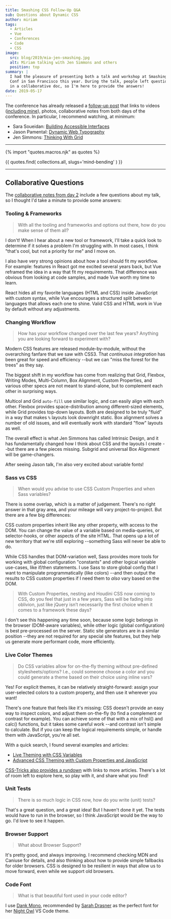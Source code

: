 ```yaml
---
title: Smashing CSS Follow-Up Q&A
sub: Questions about Dynamic CSS
author: miriam
tags:
  - Articles
  - Vue
  - Conferences
  - Code
  - CSS
image:
  src: blog/2019/mia-jen-smashing.jpg
  alt: Miriam talking with Jen Simmons and others
  position: top
summary: |
  I had the pleasure of presenting both a talk and workshop at Smashing
  Conf in San Francisco this year. During the talk, people left questions
  in a collaborative doc, so I'm here to provide the answers!
date: 2019-05-17
---
```


The conference has already released a [follow-up post] that links to
videos ([including mine]), photos, collaborative notes from both days of
the conference. In particular, I recommend watching, at minimum:

- Sara Soueidan: [Building Accessible Interfaces]
- Jason Pamental: [Dynamic Web Typography]
- Jen Simmons: [Thinking With Grid]

------

{% import "quotes.macros.njk" as quotes %}

{{ quotes.find(
  collections.all,
  slugs='mind-bending'
) }}

------

[follow-up post]: https://www.smashingmagazine.com/2019/04/smashingconf-san-francisco-2019/
[including mine]: https://vimeo.com/331571593
[Building Accessible Interfaces]: https://vimeo.com/331530115
[Dynamic Web Typography]: https://vimeo.com/331575184
[Thinking With Grid]: https://vimeo.com/331578108

## Collaborative Questions

The [collaborative notes from day 2] include a few questions about my
talk, so I thought I'd take a minute to provide some answers:

[collaborative notes from day 2]: https://smashed.by/sf2

### Tooling & Frameworks

> With all the tooling and frameworks and options out there, how do you
> make sense of them all?

I don't! When I hear about a new tool or framework, I'll take a quick
look to determine if it solves a problem I'm struggling with. In most
cases, I think "that's cool, but not a priority for me" and I move on.

I also have very strong opinions about how a tool should fit my
workflow. For example: features in React got me excited several years
back, but Vue reframed the idea in a way that fit my requirements. That
difference was obvious from looking at code samples, and made Vue worth
my time to learn.

React hides all my favorite languages (HTML and CSS) inside JavaScript
with custom syntax, while Vue encourages a structured split between
languages that allows each one to shine. Valid CSS and HTML work in Vue
by default without any adjustments.

### Changing Workflow

> How has your workflow changed over the last few years? Anything you
> are looking forward to experiment with?

Modern CSS features are released module-by-module, without the
overarching fanfare that we saw with CSS3. That *continuous integration*
has been great for speed and efficiency --but we can "miss the forest
for the trees" as they say.

The biggest shift in my workflow has come from realizing that Grid,
Flexbox, Writing Modes, Multi-Column, Box Alignment, Custom Properties,
and various other specs are not meant to stand-alone, but to complement
each other in surprising ways.

Multicol and Grid `auto-fill` use similar logic, and can easily align
with each other. Flexbox provides space-distribution among
different-sized elements, while Grid provides top-down layouts. Both are
designed to be truly "fluid" in a way that makes `%` layouts look
downright static. Box alignment solves a number of old issues, and will
eventually work with standard "flow" layouts as well.

The overall effect is what Jen Simmons has called Intrinsic Design, and
it has fundamentally changed how I think about CSS and the layouts I
create --but there are a few pieces missing. Subgrid and universal Box
Alignment will be game-changers.

After seeing Jason talk, I'm also very excited about variable fonts!

### Sass vs CSS

> When would you advise to use CSS Custom Properties and when Sass
> variables?

There is some overlap, which is a matter of judgement. There's no right
answer in that gray area, and your mileage will vary project-to-project.
But there are a few big differences:

CSS custom properties inherit like any other property, with access to
the DOM. You can change the value of a variable based on media-queries,
or selector-hooks, or other aspects of the site HTML. That opens up a
lot of new territory that we're still exploring --something Sass will
never be able to do.

While CSS handles that DOM-variation well, Sass provides more tools for
working with global configuration "constants" and other logical variable
use-cases, like if/then statements. I use Sass to store global config
that I want to manipulate programmatically (like colors) --and then
output the results to CSS custom properties if I need them to *also*
vary based on the DOM.

> With Custom Properties, nesting and Houdini CSS now coming to CSS, do
> you feel that just in a few years, Sass will be fading into oblivion,
> just like jQuery isn’t necessarily the first choice when it comes to a
> framework these days?

I don't see this happening any time soon, because some logic belongs in
the browser (DOM-aware variables), while other logic (global
configuration) is best pre-processed on the server. Static site
generators are in a similar position --they are not required for any
special site features, but they help us generate more performant code,
more efficiently.

### Live Color Themes

> Do CSS variables allow for on-the-fly theming without pre-defined
> stylesheets/options? I.e., could someone choose a color and you could
> generate a theme based on their choice using inline vars?

Yes! For explicit themes, it can be relatively straight-forward: assign
your user-selected colors to a custom property, and then use it wherever
you want!

There's one feature that feels like it's missing: CSS doesn't provide an
easy way to inspect colors, and adjust them on-the-fly (to find a
complement or contrast for example). You can achieve some of that with a
mix of <span class="title-ref">hsl()</span> and <span
class="title-ref">calc()</span> functions, but it takes some careful
work --and contrast isn't simple to calculate. But if you can keep the
logical requirements simple, or handle them with JavaScript, you're all
set.

With a quick search, I found several examples and articles:

- [Live Theming with CSS Variables]
- [Advanced CSS Theming with Custom Properties and JavaScript]

[CSS-Tricks also provides a rundown] with links to more articles.
There's a lot of room left to explore here, so play with it, and share
what you find!

[Live Theming with CSS Variables]: https://www.jonathan-harrell.com/live-theming-with-css-variables/
[Advanced CSS Theming with Custom Properties and JavaScript]: https://www.sitepoint.com/css-theming-custom-properties-javascript/
[CSS-Tricks also provides a rundown]: https://css-tricks.com/css-custom-properties-theming/

### Unit Tests

> There is so much logic in CSS now, how do you write (unit) tests?

That's a great question, and a great idea! But I haven't done it yet.
The tests would have to run in the browser, so I think JavaScript would
be the way to go. I'd love to see it happen.

### Browser Support

> What about Browser Support?

It's pretty good, and always improving. I recommend checking MDN and
Caniuse for details, and also thinking about how to provide simple
fallbacks for older browsers. CSS is designed to be resilient in ways
that allow us to move forward, even while we support old browsers.

### Code Font

> What is that beautiful font used in your code editor?

I use [Dank Mono], recommended by [Sarah Drasner] as the perfect font
for her [Night Owl] VS Code theme.

[Dank Mono]: https://dank.sh/
[Sarah Drasner]: https://sarahdrasnerdesign.com/
[Night Owl]: https://github.com/sdras/night-owl-vscode-theme

